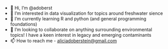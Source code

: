 - 👋 Hi, I’m @adoberst
- 👀 I’m interested in data visualization for topics around freshwater sience
- 🌱 I’m currently learning R and python (and general programming foundations)
- 💞️ I’m looking to collaborate on anything surrounding environmental topics! I have a keen interest in legacy and emerging contaminants
- 📫 How to reach me - aliciadoberstein@gmail.com

<!---
adoberst/adoberst is a ✨ special ✨ repository because its `README.md` (this file) appears on your GitHub profile.
You can click the Preview link to take a look at your changes.
--->
